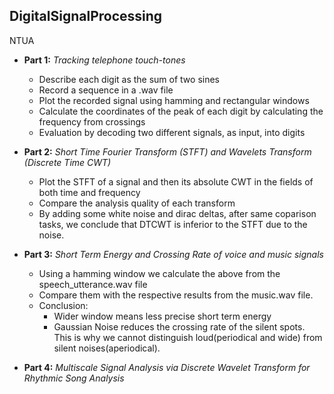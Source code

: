 ## DigitalSignalProcessing
NTUA

  - **Part 1:** _Tracking telephone touch-tones_
    - Describe each digit as the sum of two sines
    - Record a sequence in a .wav file
    - Plot the recorded signal using hamming and rectangular windows
    - Calculate the coordinates of the peak of each digit by calculating the frequency from crossings
    - Evaluation by decoding two different signals, as input, into digits 

  - **Part 2:** _Short Time Fourier Transform (STFT) and Wavelets Transform (Discrete Time CWT)_ 
    - Plot the STFT of a signal and then its absolute CWT in the fields of both time and frequency 
    - Compare the analysis quality of each transform
    - By adding some white noise and dirac deltas, after same coparison tasks, we conclude that DTCWT is inferior to the STFT due to the noise.

  - **Part 3:** _Short Term Energy and Crossing Rate of voice and music signals_
    - Using a hamming window we calculate the above from the speech_utterance.wav file
    - Compare them with the respective results from the music.wav file.
    - Conclusion: 
      - Wider window means less precise short term energy
      - Gaussian Noise reduces the crossing rate of the silent spots. This is why we cannot distinguish loud(periodical and wide) from silent 
        noises(aperiodical).
  - **Part 4:** _Multiscale Signal Analysis via Discrete Wavelet Transform for Rhythmic Song Analysis_
